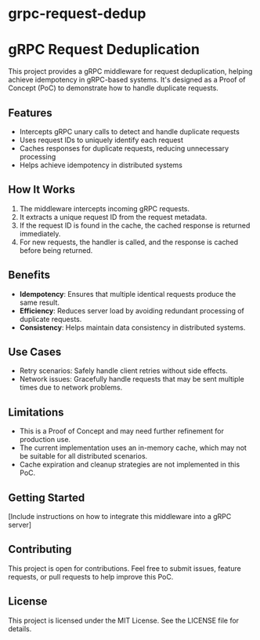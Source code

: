 # grpc-request-dedup

# gRPC Request Deduplication

This project provides a gRPC middleware for request deduplication, helping achieve idempotency in gRPC-based systems. It's designed as a Proof of Concept (PoC) to demonstrate how to handle duplicate requests.

## Features

- Intercepts gRPC unary calls to detect and handle duplicate requests
- Uses request IDs to uniquely identify each request
- Caches responses for duplicate requests, reducing unnecessary processing
- Helps achieve idempotency in distributed systems

## How It Works

1. The middleware intercepts incoming gRPC requests.
2. It extracts a unique request ID from the request metadata.
3. If the request ID is found in the cache, the cached response is returned immediately.
4. For new requests, the handler is called, and the response is cached before being returned.

## Benefits

- **Idempotency**: Ensures that multiple identical requests produce the same result.
- **Efficiency**: Reduces server load by avoiding redundant processing of duplicate requests.
- **Consistency**: Helps maintain data consistency in distributed systems.

## Use Cases

- Retry scenarios: Safely handle client retries without side effects.
- Network issues: Gracefully handle requests that may be sent multiple times due to network problems.

## Limitations

- This is a Proof of Concept and may need further refinement for production use.
- The current implementation uses an in-memory cache, which may not be suitable for all distributed scenarios.
- Cache expiration and cleanup strategies are not implemented in this PoC.

## Getting Started

[Include instructions on how to integrate this middleware into a gRPC server]

## Contributing

This project is open for contributions. Feel free to submit issues, feature requests, or pull requests to help improve this PoC.

## License

This project is licensed under the MIT License. See the LICENSE file for details.